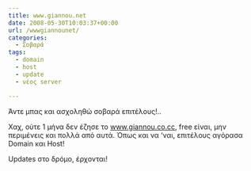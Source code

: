 ```yaml
---
title: www.giannou.net
date: 2008-05-30T10:03:37+00:00
url: /wwwgiannounet/
categories:
  - Σοβαρά
tags:
  - domain
  - host
  - update
  - νέος server

---
```

Άντε μπας και ασχοληθώ σοβαρά επιτέλους!..

Χαχ, ούτε 1 μήνα δεν έζησε το <a href="http://www.giannou.co.cc" class="broken_link" rel="nofollow">www.giannou.co.cc</a>, free είναι, μην περιμένεις και πολλά από αυτά. Όπως και να &#8216;ναι, επιτέλους αγόρασα Domain και Host!

Updates στο δρόμο, έρχονται!